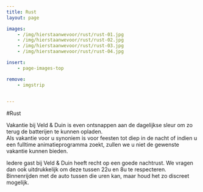 ```yaml
---
title: Rust
layout: page

images:
    - /img/hierstaanwevoor/rust/rust-01.jpg
    - /img/hierstaanwevoor/rust/rust-02.jpg
    - /img/hierstaanwevoor/rust/rust-03.jpg
    - /img/hierstaanwevoor/rust/rust-04.jpg

insert:
    - page-images-top

remove:
    - imgstrip
    

---
```



#Rust


Vakantie bij Veld & Duin is even ontsnappen aan de dagelijkse sleur om zo terug de batterijen te kunnen opladen.<br>
Als vakantie voor u synoniem is voor feesten tot diep in de nacht of indien u een fulltime animatieprogramma zoekt, zullen we u niet de gewenste vakantie kunnen bieden.

Iedere gast bij Veld & Duin heeft recht op een goede nachtrust. We vragen dan ook uitdrukkelijk om deze tussen 22u en 8u te respecteren.<br>
Binnenrijden met de auto tussen die uren kan, maar houd het zo discreet mogelijk.
